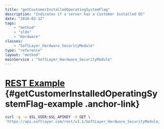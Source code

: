 ```yaml
---
title: "getCustomerInstalledOperatingSystemFlag"
description: "Indicates if a server has a Customer Installed OS"
date: "2018-02-12"
tags:
    - "method"
    - "sldn"
    - "Hardware"
classes:
    - "SoftLayer_Hardware_SecurityModule"
type: "reference"
layout: "method"
mainService : "SoftLayer_Hardware_SecurityModule"
---
```


# [REST Example](#getCustomerInstalledOperatingSystemFlag-example) <a href="/article/rest/"><i class="fas fa-question"></i></a> {#getCustomerInstalledOperatingSystemFlag-example .anchor-link} 
```bash
curl -g -u $SL_USER:$SL_APIKEY -X GET \
'https://api.softlayer.com/rest/v3.1/SoftLayer_Hardware_SecurityModule/{SoftLayer_Hardware_SecurityModuleID}/getCustomerInstalledOperatingSystemFlag'
```
